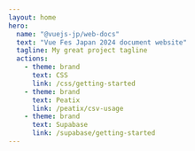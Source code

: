```yaml
---
layout: home
hero:
  name: "@vuejs-jp/web-docs"
  text: "Vue Fes Japan 2024 document website"
  tagline: My great project tagline
  actions:
    - theme: brand
      text: CSS
      link: /css/getting-started
    - theme: brand
      text: Peatix
      link: /peatix/csv-usage
    - theme: brand
      text: Supabase
      link: /supabase/getting-started
---
```

